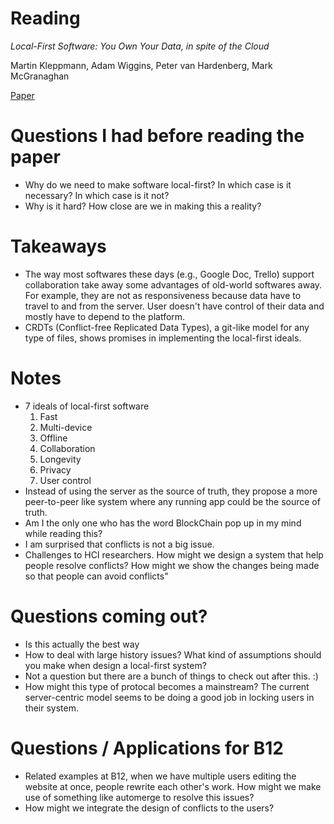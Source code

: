 # Reading
*Local-First Software: You Own Your Data, in spite of the Cloud*

Martin Kleppmann, Adam Wiggins, Peter van Hardenberg, Mark McGranaghan

[Paper](https://martin.kleppmann.com/papers/local-first.pdf)

# Questions I had before reading the paper
- Why do we need to make software local-first? In which case is it necessary? In which case is it not?
- Why is it hard? How close are we in making this a reality?

# Takeaways
- The way most softwares these days (e.g., Google Doc, Trello) support collaboration take away some advantages of old-world softwares away. For example, they are not as responsiveness because data have to travel to and from the server. User doesn't have control of their data and mostly have to depend to the platform.
- CRDTs (Conflict-free Replicated Data Types), a git-like model for any type of files, shows promises in implementing the local-first ideals.

# Notes
- 7 ideals of local-first software
  1. Fast
  2. Multi-device
  3. Offline
  4. Collaboration
  5. Longevity
  6. Privacy
  7. User control
- Instead of using the server as the source of truth, they propose a more peer-to-peer like system where any running app could be the source of truth.
- Am I the only one who has the word BlockChain pop up in my mind while reading this?
- I am surprised that conflicts is not a big issue.
- Challenges to HCI researchers. How might we design a system that help people resolve conflicts? How might we show the changes being made so that people can avoid conflicts"

# Questions coming out?
- Is this actually the best way
- How to deal with large history issues? What kind of assumptions should you make when design a local-first system?
- Not a question but there are a bunch of things to check out after this. :)
- How might this type of protocal becomes a mainstream? The current server-centric model seems to be doing a good job in locking users in their system.


# Questions / Applications for B12
- Related examples at B12, when we have multiple users editing the website at once, people rewrite each other's work. How might we make use of something like automerge to resolve this issues?
- How might we integrate the design of conflicts to the users?
